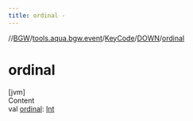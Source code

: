 ```yaml
---
title: ordinal -
---
```

//[BGW](../../../../index.md)/[tools.aqua.bgw.event](../../index.md)/[KeyCode](../index.md)/[DOWN](index.md)/[ordinal](ordinal.md)



# ordinal  
[jvm]  
Content  
val [ordinal](ordinal.md): [Int](https://kotlinlang.org/api/latest/jvm/stdlib/kotlin/-int/index.html)  



